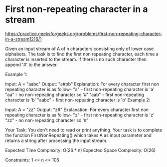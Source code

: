 # First non-repeating character in a stream


https://practice.geeksforgeeks.org/problems/first-non-repeating-character-in-a-stream1216/1



Given an input stream of A of n characters consisting only of lower case alphabets. The task is to find the first non repeating character, each time a character is inserted to the stream. If there is no such character then append '#' to the answer.
 

Example 1:

Input: A = "aabc"
Output: "a#bb"
Explanation: For every character first non
repeating character is as follow-
"a" - first non-repeating character is 'a'
"aa" - no non-repeating character so '#'
"aab" - first non-repeating character is 'b'
"aabc" - first non-repeating character is 'b'
Example 2:

Input: A = "zz"
Output: "z#"
Explanation: For every character first non
repeating character is as follow-
"z" - first non-repeating character is 'z'
"zz" - no non-repeating character so '#'
 

Your Task:
You don't need to read or print anything. Your task is to complete the function FirstNonRepeating() which takes A as input parameter and returns a string after processing the input stream.
 

Expected Time Complexity: O(26 * n)
Expected Space Complexity: O(26)
 

Constraints:
1 <= n <= 105
